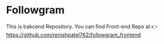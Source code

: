 # Followgram
This is bakcend Repository.
You can find Front-end Repo at 👉 https://github.com/renishpatel762/followgram_frontend
